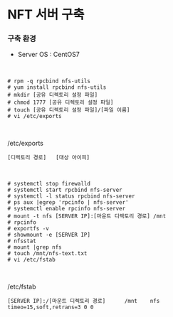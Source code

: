# NFT 서버 구축

### 구축 환경
- Server OS : CentOS7

<br>

```
# rpm -q rpcbind nfs-utils
# yum install rpcbind nfs-utils
# mkdir [공유 디렉토리 설정 파일]
# chmod 1777 [공유 디렉토리 설정 파일]
# touch [공유 디렉토리 설정 파일]/[파일 이름]
# vi /etc/exports
```

<br>

/etc/exports
```
[디렉토리 경로]	[대상 아이피]
```

<br>

```
# systemctl stop firewalld
# systemctl start rpcbind nfs-server
# systemctl -l status rpcbind nfs-server
# ps aux |egrep 'rpcinfo | nfs-server'
# systemctl enable rpcinfo nfs-server
# mount -t nfs [SERVER IP]:[마운트 디렉토리 경로] /mnt
# rpcinfo
# exportfs -v
# showmount -e [SERVER IP]
# nfsstat
# mount |grep nfs
# touch /mnt/nfs-text.txt
# vi /etc/fstab
```

<br>

/etc/fstab
```
[SERVER IP]:/[마운트 디렉토리 경로]		/mnt	nfs	timeo=15,soft,retrans=3	0 0
```